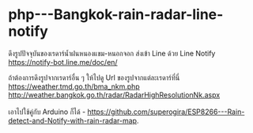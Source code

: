 # php---Bangkok-rain-radar-line-notify

ดึงรูปปัจจุบันของเรดาร์น้ำฝนหนองแขม-หนอกจอก ส่งเข้า Line ด้วย Line Notify<br>
https://notify-bot.line.me/doc/en/

ถ้าต้องการดึงรูปจากเรดาร์อื่น ๆ ให้ไปดู Url ของรูปจากแต่ละเรดาร์ที่นี่<br>
https://weather.tmd.go.th/bma_nkm.php<br>
http://weather.bangkok.go.th/radar/RadarHighResolutionNk.aspx
<br>
<br>
เอาไปใช้คู่กับ Arduino ก็ได้ - https://github.com/superogira/ESP8266---Rain-detect-and-Notify-with-rain-radar-map.
